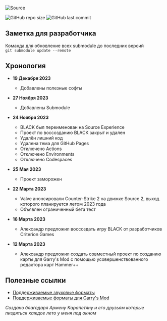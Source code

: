 ![Source](https://github.com/boxden/source-experience/assets/30258996/6f991fc7-658f-4d1f-8335-44e4bc6654fb)

![GitHub repo size][info repo size]
![GitHub last commit][info last commit]

## Заметка для разработчика

Команда для обновление всех submodule до последних версий  
`git submodule update --remote`

## Хронология

- **19 Декабря 2023**
    - Добавлены полезные софты

- **27 Ноября 2023**
    - Добавлены Submodule

- **24 Ноября 2023**
    - BLACK был переименован на Source Experience  
    - Проект по воссозданию BLACK закрыт и удален  
    - Удалён лишний код  
    - Удалена тема для GitHub Pages  
    - Отключено Actions  
    - Отключено Environments  
    - Отключено Codespaces

- **25 Мая 2023**
    - Проект заморожен

- **22 Марта 2023**
    - Valve анонсировали Counter-Strike 2 на движке Source 2, выход которого планируется летом 2023 года  
    - Объявлен ограниченный бета тест

- **16 Марта 2023**
    - Александр предложил воссоздать игру BLACK от разработчиков Criterion Games

- **12 Марта 2023**
    - Александр предложил создать совместный проект по созданию карты для Garry's Mod с помощью усовершенствованного редактора карт Hammer++

## Полезные ссылки

- [Поддерживаемые звуковые форматы][snd source]
- [Поддерживаемые форматы для Garry's Mod][snd gmod]

_Создано благодаря Армену Карапетяну и его друзьям которые пиздяться каждое лето у меня под окном_

<!--Info (Shields.io)-->
[info repo size]: https://img.shields.io/github/repo-size/boxden/hammerplusplus-experience
[info last commit]: https://img.shields.io/github/last-commit/boxden/hammerplusplus-experience

<!--Links-->
[snd source]: https://gmod-games.thouvest.ovh/documents/sound_supported_formats.htm
[snd gmod]: https://originahl-scripts.com/en/help/gmod-sounds-supported-formats
